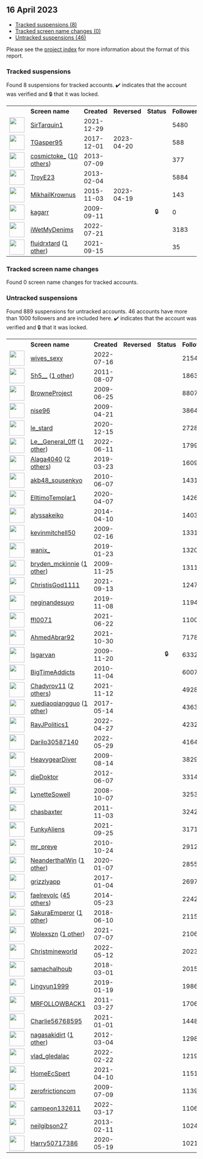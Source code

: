 ## 16 April 2023

* [Tracked suspensions (8)](#tracked-suspensions)
* [Tracked screen name changes (0)](#tracked-screen-name-changes)
* [Untracked suspensions (46)](#untracked-suspensions)

Please see the [project index](https://github.com/travisbrown/twitter-watch) for more information about the format of this report.

### Tracked suspensions

Found 8 suspensions for tracked accounts.
  ✔️ indicates that the account was verified and 🔒 that it was locked.

<table>
    <tr>
        <th></th>
        <th align="left">Screen name</th>
        <th align="left">Created</th>
        <th align="left">Reversed</th>
        <th align="left">Status</th>
        <th align="left">Followers</th>
        <th align="left">Ranking</th></tr>
    </tr>
        <tr>
            <td><a href="https://twitter.com/intent/user?user_id=1476311869266800643">
                <img src="https://pbs.twimg.com/profile_images/1595879010256539649/KYJBTnLm_normal.jpg" width="40px" height="40px" align="center"/></a>
            </td>
            <td>
                <a href="https://twitter.com/SirTarquin1">SirTarquin1</a></td>
            <td>2021-12-29</td>
            <td></td>
            <td align="center"></td>
            <td>5480</td>
            <td>1183</td>
        </tr>
        <tr>
            <td><a href="https://twitter.com/intent/user?user_id=936687173100810245">
                <img src="https://pbs.twimg.com/profile_images/1165808998089744385/ItlOs1QN_normal.jpg" width="40px" height="40px" align="center"/></a>
            </td>
            <td>
                <a href="https://twitter.com/TGasper95">TGasper95</a></td>
            <td>2017-12-01</td>
            <td>2023-04-20</td>
            <td align="center"></td>
            <td>588</td>
            <td>18940</td>
        </tr>
        <tr>
            <td><a href="https://twitter.com/intent/user?user_id=1579217568">
                <img src="https://pbs.twimg.com/profile_images/1593806204840468482/-ExdIMvo_normal.jpg" width="40px" height="40px" align="center"/></a>
            </td>
            <td>
                <a href="https://twitter.com/cosmictoke_">cosmictoke_</a>&nbsp;(<a href="https://api.memory.lol/v1/tw/id/1579217568">10 others</a>)&nbsp;</td>
            <td>2013-07-09</td>
            <td></td>
            <td align="center"></td>
            <td>377</td>
            <td>20098</td>
        </tr>
        <tr>
            <td><a href="https://twitter.com/intent/user?user_id=1146937195">
                <img src="https://pbs.twimg.com/profile_images/1481330368254984192/Io_tQsDw_normal.jpg" width="40px" height="40px" align="center"/></a>
            </td>
            <td>
                <a href="https://twitter.com/TroyE23">TroyE23</a></td>
            <td>2013-02-04</td>
            <td></td>
            <td align="center"></td>
            <td>5884</td>
            <td>35787</td>
        </tr>
        <tr>
            <td><a href="https://twitter.com/intent/user?user_id=4109426293">
                <img src="https://pbs.twimg.com/profile_images/923694561473445889/8Z30Akx1_normal.jpg" width="40px" height="40px" align="center"/></a>
            </td>
            <td>
                <a href="https://twitter.com/MikhailKrownus">MikhailKrownus</a></td>
            <td>2015-11-03</td>
            <td>2023-04-19</td>
            <td align="center"></td>
            <td>143</td>
            <td>45425</td>
        </tr>
        <tr>
            <td><a href="https://twitter.com/intent/user?user_id=73298285">
                <img src="https://abs.twimg.com/sticky/default_profile_images/default_profile_normal.png" width="40px" height="40px" align="center"/></a>
            </td>
            <td>
                <a href="https://twitter.com/kagarr">kagarr</a></td>
            <td>2009-09-11</td>
            <td></td>
            <td align="center">🔒</td>
            <td>0</td>
            <td>66539</td>
        </tr>
        <tr>
            <td><a href="https://twitter.com/intent/user?user_id=1550119371380445185">
                <img src="https://pbs.twimg.com/profile_images/1550192406208778241/AIvrPmqx_normal.jpg" width="40px" height="40px" align="center"/></a>
            </td>
            <td>
                <a href="https://twitter.com/iWetMyDenims">iWetMyDenims</a></td>
            <td>2022-07-21</td>
            <td></td>
            <td align="center"></td>
            <td>3183</td>
            <td>74580</td>
        </tr>
        <tr>
            <td><a href="https://twitter.com/intent/user?user_id=1438151070765756424">
                <img src="https://pbs.twimg.com/profile_images/1516732312888688646/xtubmdsh_normal.jpg" width="40px" height="40px" align="center"/></a>
            </td>
            <td>
                <a href="https://twitter.com/fluidrxtard">fluidrxtard</a>&nbsp;(<a href="https://api.memory.lol/v1/tw/id/1438151070765756424">1 other</a>)&nbsp;</td>
            <td>2021-09-15</td>
            <td></td>
            <td align="center"></td>
            <td>35</td>
            <td>91120</td>
        </tr></table>

### Tracked screen name changes

Found 0 screen name changes for tracked accounts.

### Untracked suspensions

Found 889 suspensions for untracked accounts.
46 accounts have more than 1000 followers and are included here.
  ✔️ indicates that the account was verified and 🔒 that it was locked.

<table>
    <tr>
        <th></th>
        <th align="left">Screen name</th>
        <th align="left">Created</th>
        <th align="left">Reversed</th>
        <th align="left">Status</th>
        <th align="left">Followers</th>
    </tr>
        <tr>
            <td><a href="https://twitter.com/intent/user?user_id=1548342383640657920">
                <img src="https://pbs.twimg.com/profile_images/1548342712767692801/OROdtKAe_normal.jpg" width="40px" height="40px" align="center"/></a>
            </td>
            <td>
                <a href="https://twitter.com/wives_sexy">wives_sexy</a></td>
            <td>2022-07-16</td>
            <td></td>
            <td align="center"></td>
            <td>215489</td>
        </tr>
        <tr>
            <td><a href="https://twitter.com/intent/user?user_id=350015214">
                <img src="https://pbs.twimg.com/profile_images/1416148494419599360/5aMwwnyw_normal.png" width="40px" height="40px" align="center"/></a>
            </td>
            <td>
                <a href="https://twitter.com/5h5__">5h5__</a>&nbsp;(<a href="https://api.memory.lol/v1/tw/id/350015214">1 other</a>)&nbsp;</td>
            <td>2011-08-07</td>
            <td></td>
            <td align="center"></td>
            <td>186376</td>
        </tr>
        <tr>
            <td><a href="https://twitter.com/intent/user?user_id=50763889">
                <img src="https://pbs.twimg.com/profile_images/1441103045631246341/K9XhE4YR_normal.jpg" width="40px" height="40px" align="center"/></a>
            </td>
            <td>
                <a href="https://twitter.com/BrowneProject">BrowneProject</a></td>
            <td>2009-06-25</td>
            <td></td>
            <td align="center"></td>
            <td>88070</td>
        </tr>
        <tr>
            <td><a href="https://twitter.com/intent/user?user_id=34087728">
                <img src="https://pbs.twimg.com/profile_images/1571673359267794944/7z3EWgh5_normal.png" width="40px" height="40px" align="center"/></a>
            </td>
            <td>
                <a href="https://twitter.com/nise96">nise96</a></td>
            <td>2009-04-21</td>
            <td></td>
            <td align="center"></td>
            <td>38640</td>
        </tr>
        <tr>
            <td><a href="https://twitter.com/intent/user?user_id=1338870871725752320">
                <img src="https://abs.twimg.com/sticky/default_profile_images/default_profile_normal.png" width="40px" height="40px" align="center"/></a>
            </td>
            <td>
                <a href="https://twitter.com/le_stard">le_stard</a></td>
            <td>2020-12-15</td>
            <td></td>
            <td align="center"></td>
            <td>27280</td>
        </tr>
        <tr>
            <td><a href="https://twitter.com/intent/user?user_id=1535724725145583619">
                <img src="https://pbs.twimg.com/profile_images/1562491373546258432/tOL9a4_W_normal.jpg" width="40px" height="40px" align="center"/></a>
            </td>
            <td>
                <a href="https://twitter.com/Le__General_0ff">Le__General_0ff</a>&nbsp;(<a href="https://api.memory.lol/v1/tw/id/1535724725145583619">1 other</a>)&nbsp;</td>
            <td>2022-06-11</td>
            <td></td>
            <td align="center"></td>
            <td>17997</td>
        </tr>
        <tr>
            <td><a href="https://twitter.com/intent/user?user_id=1109393348601790464">
                <img src="https://pbs.twimg.com/profile_images/1536756971071733767/BsSBUr1P_normal.jpg" width="40px" height="40px" align="center"/></a>
            </td>
            <td>
                <a href="https://twitter.com/Alaga4040">Alaga4040</a>&nbsp;(<a href="https://api.memory.lol/v1/tw/id/1109393348601790464">2 others</a>)&nbsp;</td>
            <td>2019-03-23</td>
            <td></td>
            <td align="center"></td>
            <td>16096</td>
        </tr>
        <tr>
            <td><a href="https://twitter.com/intent/user?user_id=152999988">
                <img src="https://pbs.twimg.com/profile_images/567389743520817152/-MQtWYbE_normal.jpeg" width="40px" height="40px" align="center"/></a>
            </td>
            <td>
                <a href="https://twitter.com/akb48_sousenkyo">akb48_sousenkyo</a></td>
            <td>2010-06-07</td>
            <td></td>
            <td align="center"></td>
            <td>14317</td>
        </tr>
        <tr>
            <td><a href="https://twitter.com/intent/user?user_id=1247557742438514690">
                <img src="https://pbs.twimg.com/profile_images/1465348485809590278/VOlFliDA_normal.jpg" width="40px" height="40px" align="center"/></a>
            </td>
            <td>
                <a href="https://twitter.com/ElltimoTemplar1">ElltimoTemplar1</a></td>
            <td>2020-04-07</td>
            <td></td>
            <td align="center"></td>
            <td>14266</td>
        </tr>
        <tr>
            <td><a href="https://twitter.com/intent/user?user_id=2437472689">
                <img src="https://pbs.twimg.com/profile_images/1576279866793775104/I_VC2qyR_normal.jpg" width="40px" height="40px" align="center"/></a>
            </td>
            <td>
                <a href="https://twitter.com/alyssakeiko">alyssakeiko</a></td>
            <td>2014-04-10</td>
            <td></td>
            <td align="center"></td>
            <td>14036</td>
        </tr>
        <tr>
            <td><a href="https://twitter.com/intent/user?user_id=20990974">
                <img src="https://pbs.twimg.com/profile_images/1314525712/img123_normal.jpg" width="40px" height="40px" align="center"/></a>
            </td>
            <td>
                <a href="https://twitter.com/kevinmitchell50">kevinmitchell50</a></td>
            <td>2009-02-16</td>
            <td></td>
            <td align="center"></td>
            <td>13313</td>
        </tr>
        <tr>
            <td><a href="https://twitter.com/intent/user?user_id=1087936265901826050">
                <img src="https://pbs.twimg.com/profile_images/1587127031493709824/S5wJknY6_normal.jpg" width="40px" height="40px" align="center"/></a>
            </td>
            <td>
                <a href="https://twitter.com/wanix_">wanix_</a></td>
            <td>2019-01-23</td>
            <td></td>
            <td align="center"></td>
            <td>13202</td>
        </tr>
        <tr>
            <td><a href="https://twitter.com/intent/user?user_id=92497298">
                <img src="https://pbs.twimg.com/profile_images/825796419235770370/AqRGArQt_normal.jpg" width="40px" height="40px" align="center"/></a>
            </td>
            <td>
                <a href="https://twitter.com/bryden_mckinnie">bryden_mckinnie</a>&nbsp;(<a href="https://api.memory.lol/v1/tw/id/92497298">1 other</a>)&nbsp;</td>
            <td>2009-11-25</td>
            <td></td>
            <td align="center"></td>
            <td>13113</td>
        </tr>
        <tr>
            <td><a href="https://twitter.com/intent/user?user_id=1437548647076433922">
                <img src="https://pbs.twimg.com/profile_images/1437554610093187079/Xy54V3Fn_normal.jpg" width="40px" height="40px" align="center"/></a>
            </td>
            <td>
                <a href="https://twitter.com/ChristisGod1111">ChristisGod1111</a></td>
            <td>2021-09-13</td>
            <td></td>
            <td align="center"></td>
            <td>12472</td>
        </tr>
        <tr>
            <td><a href="https://twitter.com/intent/user?user_id=1192731362203033601">
                <img src="https://pbs.twimg.com/profile_images/1597352417045061632/PUx-NTBC_normal.jpg" width="40px" height="40px" align="center"/></a>
            </td>
            <td>
                <a href="https://twitter.com/neginandesuyo">neginandesuyo</a></td>
            <td>2019-11-08</td>
            <td></td>
            <td align="center"></td>
            <td>11941</td>
        </tr>
        <tr>
            <td><a href="https://twitter.com/intent/user?user_id=1407209161440464899">
                <img src="https://pbs.twimg.com/profile_images/1407209360971812864/dN-LPSUz_normal.jpg" width="40px" height="40px" align="center"/></a>
            </td>
            <td>
                <a href="https://twitter.com/ffl0071">ffl0071</a></td>
            <td>2021-06-22</td>
            <td></td>
            <td align="center"></td>
            <td>11006</td>
        </tr>
        <tr>
            <td><a href="https://twitter.com/intent/user?user_id=1454243190450630657">
                <img src="https://pbs.twimg.com/profile_images/1593429639539687424/KY3icera_normal.jpg" width="40px" height="40px" align="center"/></a>
            </td>
            <td>
                <a href="https://twitter.com/AhmedAbrar92">AhmedAbrar92</a></td>
            <td>2021-10-30</td>
            <td></td>
            <td align="center"></td>
            <td>7178</td>
        </tr>
        <tr>
            <td><a href="https://twitter.com/intent/user?user_id=91371148">
                <img src="https://pbs.twimg.com/profile_images/1594322960214622211/DmNknb-__normal.jpg" width="40px" height="40px" align="center"/></a>
            </td>
            <td>
                <a href="https://twitter.com/Isgarvan">Isgarvan</a></td>
            <td>2009-11-20</td>
            <td></td>
            <td align="center">🔒</td>
            <td>6332</td>
        </tr>
        <tr>
            <td><a href="https://twitter.com/intent/user?user_id=212035820">
                <img src="https://pbs.twimg.com/profile_images/2846885410/b0152ad7f76826e16562f0c15a4e59ef_normal.jpeg" width="40px" height="40px" align="center"/></a>
            </td>
            <td>
                <a href="https://twitter.com/BigTimeAddicts">BigTimeAddicts</a></td>
            <td>2010-11-04</td>
            <td></td>
            <td align="center"></td>
            <td>6007</td>
        </tr>
        <tr>
            <td><a href="https://twitter.com/intent/user?user_id=1459205741907165191">
                <img src="https://pbs.twimg.com/profile_images/1598682802328928256/isekNAZo_normal.jpg" width="40px" height="40px" align="center"/></a>
            </td>
            <td>
                <a href="https://twitter.com/Chadyrov11">Chadyrov11</a>&nbsp;(<a href="https://api.memory.lol/v1/tw/id/1459205741907165191">2 others</a>)&nbsp;</td>
            <td>2021-11-12</td>
            <td></td>
            <td align="center"></td>
            <td>4928</td>
        </tr>
        <tr>
            <td><a href="https://twitter.com/intent/user?user_id=863648286611255297">
                <img src="https://pbs.twimg.com/profile_images/1493959641524760577/fE8pqxcY_normal.jpg" width="40px" height="40px" align="center"/></a>
            </td>
            <td>
                <a href="https://twitter.com/xuediaoqiangguo">xuediaoqiangguo</a>&nbsp;(<a href="https://api.memory.lol/v1/tw/id/863648286611255297">1 other</a>)&nbsp;</td>
            <td>2017-05-14</td>
            <td></td>
            <td align="center"></td>
            <td>4363</td>
        </tr>
        <tr>
            <td><a href="https://twitter.com/intent/user?user_id=1519441950335774722">
                <img src="https://pbs.twimg.com/profile_images/1519442079071543296/B5oRYJnh_normal.jpg" width="40px" height="40px" align="center"/></a>
            </td>
            <td>
                <a href="https://twitter.com/RayJPolitics1">RayJPolitics1</a></td>
            <td>2022-04-27</td>
            <td></td>
            <td align="center"></td>
            <td>4232</td>
        </tr>
        <tr>
            <td><a href="https://twitter.com/intent/user?user_id=1530817201338466305">
                <img src="https://pbs.twimg.com/profile_images/1530819665571758081/pe9tfsHh_normal.jpg" width="40px" height="40px" align="center"/></a>
            </td>
            <td>
                <a href="https://twitter.com/Darilo30587140">Darilo30587140</a></td>
            <td>2022-05-29</td>
            <td></td>
            <td align="center"></td>
            <td>4164</td>
        </tr>
        <tr>
            <td><a href="https://twitter.com/intent/user?user_id=65726219">
                <img src="https://pbs.twimg.com/profile_images/362848346/MkVuw40_normal.jpg" width="40px" height="40px" align="center"/></a>
            </td>
            <td>
                <a href="https://twitter.com/HeavygearDiver">HeavygearDiver</a></td>
            <td>2009-08-14</td>
            <td></td>
            <td align="center"></td>
            <td>3829</td>
        </tr>
        <tr>
            <td><a href="https://twitter.com/intent/user?user_id=602370948">
                <img src="https://pbs.twimg.com/profile_images/1349511605856428033/Q6L5iitH_normal.jpg" width="40px" height="40px" align="center"/></a>
            </td>
            <td>
                <a href="https://twitter.com/dieDoktor">dieDoktor</a></td>
            <td>2012-06-07</td>
            <td></td>
            <td align="center"></td>
            <td>3314</td>
        </tr>
        <tr>
            <td><a href="https://twitter.com/intent/user?user_id=16623977">
                <img src="https://pbs.twimg.com/profile_images/484707810538573824/itaSF6nC_normal.jpeg" width="40px" height="40px" align="center"/></a>
            </td>
            <td>
                <a href="https://twitter.com/LynetteSowell">LynetteSowell</a></td>
            <td>2008-10-07</td>
            <td></td>
            <td align="center"></td>
            <td>3253</td>
        </tr>
        <tr>
            <td><a href="https://twitter.com/intent/user?user_id=404439685">
                <img src="https://pbs.twimg.com/profile_images/1426481349830000641/oEgSGQp0_normal.jpg" width="40px" height="40px" align="center"/></a>
            </td>
            <td>
                <a href="https://twitter.com/chasbaxter">chasbaxter</a></td>
            <td>2011-11-03</td>
            <td></td>
            <td align="center"></td>
            <td>3242</td>
        </tr>
        <tr>
            <td><a href="https://twitter.com/intent/user?user_id=1441612604825227270">
                <img src="https://pbs.twimg.com/profile_images/1520328654575878144/xtFeiYyp_normal.jpg" width="40px" height="40px" align="center"/></a>
            </td>
            <td>
                <a href="https://twitter.com/FunkyAliens">FunkyAliens</a></td>
            <td>2021-09-25</td>
            <td></td>
            <td align="center"></td>
            <td>3171</td>
        </tr>
        <tr>
            <td><a href="https://twitter.com/intent/user?user_id=206988031">
                <img src="https://pbs.twimg.com/profile_images/1541634006999076865/JN720GSm_normal.jpg" width="40px" height="40px" align="center"/></a>
            </td>
            <td>
                <a href="https://twitter.com/mr_preye">mr_preye</a></td>
            <td>2010-10-24</td>
            <td></td>
            <td align="center"></td>
            <td>2912</td>
        </tr>
        <tr>
            <td><a href="https://twitter.com/intent/user?user_id=1214446739333296129">
                <img src="https://pbs.twimg.com/profile_images/1351968996153815046/j8seMKSi_normal.jpg" width="40px" height="40px" align="center"/></a>
            </td>
            <td>
                <a href="https://twitter.com/NeanderthalWin">NeanderthalWin</a>&nbsp;(<a href="https://api.memory.lol/v1/tw/id/1214446739333296129">1 other</a>)&nbsp;</td>
            <td>2020-01-07</td>
            <td></td>
            <td align="center"></td>
            <td>2855</td>
        </tr>
        <tr>
            <td><a href="https://twitter.com/intent/user?user_id=816438437632843776">
                <img src="https://pbs.twimg.com/profile_images/818974859866685440/DdG1oGHh_normal.jpg" width="40px" height="40px" align="center"/></a>
            </td>
            <td>
                <a href="https://twitter.com/grizzlyapp">grizzlyapp</a></td>
            <td>2017-01-04</td>
            <td></td>
            <td align="center"></td>
            <td>2697</td>
        </tr>
        <tr>
            <td><a href="https://twitter.com/intent/user?user_id=2517407156">
                <img src="https://pbs.twimg.com/profile_images/1585228241912344581/tjfNX6hZ_normal.jpg" width="40px" height="40px" align="center"/></a>
            </td>
            <td>
                <a href="https://twitter.com/faelrevolc">faelrevolc</a>&nbsp;(<a href="https://api.memory.lol/v1/tw/id/2517407156">45 others</a>)&nbsp;</td>
            <td>2014-05-23</td>
            <td></td>
            <td align="center"></td>
            <td>2242</td>
        </tr>
        <tr>
            <td><a href="https://twitter.com/intent/user?user_id=1005845239154774016">
                <img src="https://pbs.twimg.com/profile_images/1587647773721206786/c_DA4EYY_normal.jpg" width="40px" height="40px" align="center"/></a>
            </td>
            <td>
                <a href="https://twitter.com/SakuraEmperor">SakuraEmperor</a>&nbsp;(<a href="https://api.memory.lol/v1/tw/id/1005845239154774016">1 other</a>)&nbsp;</td>
            <td>2018-06-10</td>
            <td></td>
            <td align="center"></td>
            <td>2115</td>
        </tr>
        <tr>
            <td><a href="https://twitter.com/intent/user?user_id=1412738896933363714">
                <img src="https://pbs.twimg.com/profile_images/1596879071635537921/hagPMy7y_normal.jpg" width="40px" height="40px" align="center"/></a>
            </td>
            <td>
                <a href="https://twitter.com/Wolexszn">Wolexszn</a>&nbsp;(<a href="https://api.memory.lol/v1/tw/id/1412738896933363714">1 other</a>)&nbsp;</td>
            <td>2021-07-07</td>
            <td></td>
            <td align="center"></td>
            <td>2106</td>
        </tr>
        <tr>
            <td><a href="https://twitter.com/intent/user?user_id=1524796120391614465">
                <img src="https://pbs.twimg.com/profile_images/1596206362274439173/tPbZH3SK_normal.jpg" width="40px" height="40px" align="center"/></a>
            </td>
            <td>
                <a href="https://twitter.com/Christmineworld">Christmineworld</a></td>
            <td>2022-05-12</td>
            <td></td>
            <td align="center"></td>
            <td>2023</td>
        </tr>
        <tr>
            <td><a href="https://twitter.com/intent/user?user_id=969200659923955717">
                <img src="https://pbs.twimg.com/profile_images/1478712825765933058/B5ghr4VO_normal.jpg" width="40px" height="40px" align="center"/></a>
            </td>
            <td>
                <a href="https://twitter.com/samachalhoub">samachalhoub</a></td>
            <td>2018-03-01</td>
            <td></td>
            <td align="center"></td>
            <td>2015</td>
        </tr>
        <tr>
            <td><a href="https://twitter.com/intent/user?user_id=1086533086618107904">
                <img src="https://pbs.twimg.com/profile_images/1404283605598146565/jpdBDC1n_normal.jpg" width="40px" height="40px" align="center"/></a>
            </td>
            <td>
                <a href="https://twitter.com/Lingyun1999">Lingyun1999</a></td>
            <td>2019-01-19</td>
            <td></td>
            <td align="center"></td>
            <td>1986</td>
        </tr>
        <tr>
            <td><a href="https://twitter.com/intent/user?user_id=273111385">
                <img src="https://pbs.twimg.com/profile_images/2790324062/e83a9a069b235e64f939952474c237d8_normal.png" width="40px" height="40px" align="center"/></a>
            </td>
            <td>
                <a href="https://twitter.com/MRFOLLOWBACK1">MRFOLLOWBACK1</a></td>
            <td>2011-03-27</td>
            <td></td>
            <td align="center"></td>
            <td>1706</td>
        </tr>
        <tr>
            <td><a href="https://twitter.com/intent/user?user_id=1344860490619621378">
                <img src="https://pbs.twimg.com/profile_images/1470079401190637575/TCCU6kiW_normal.jpg" width="40px" height="40px" align="center"/></a>
            </td>
            <td>
                <a href="https://twitter.com/Charlie56768595">Charlie56768595</a></td>
            <td>2021-01-01</td>
            <td></td>
            <td align="center"></td>
            <td>1448</td>
        </tr>
        <tr>
            <td><a href="https://twitter.com/intent/user?user_id=513766452">
                <img src="https://pbs.twimg.com/profile_images/1046985391352553472/g-IwAo2A_normal.jpg" width="40px" height="40px" align="center"/></a>
            </td>
            <td>
                <a href="https://twitter.com/nagasakidirt">nagasakidirt</a>&nbsp;(<a href="https://api.memory.lol/v1/tw/id/513766452">1 other</a>)&nbsp;</td>
            <td>2012-03-04</td>
            <td></td>
            <td align="center"></td>
            <td>1298</td>
        </tr>
        <tr>
            <td><a href="https://twitter.com/intent/user?user_id=1496215381215690754">
                <img src="https://pbs.twimg.com/profile_images/1538445575439499264/TmGF5O6E_normal.jpg" width="40px" height="40px" align="center"/></a>
            </td>
            <td>
                <a href="https://twitter.com/vlad_gledalac">vlad_gledalac</a></td>
            <td>2022-02-22</td>
            <td></td>
            <td align="center"></td>
            <td>1219</td>
        </tr>
        <tr>
            <td><a href="https://twitter.com/intent/user?user_id=1380952752302399492">
                <img src="https://pbs.twimg.com/profile_images/1381030106391474177/C2AvJ5J-_normal.png" width="40px" height="40px" align="center"/></a>
            </td>
            <td>
                <a href="https://twitter.com/HomeEcSpert">HomeEcSpert</a></td>
            <td>2021-04-10</td>
            <td></td>
            <td align="center"></td>
            <td>1151</td>
        </tr>
        <tr>
            <td><a href="https://twitter.com/intent/user?user_id=55153858">
                <img src="https://pbs.twimg.com/profile_images/305112581/howie_normal.jpg" width="40px" height="40px" align="center"/></a>
            </td>
            <td>
                <a href="https://twitter.com/zerofrictioncom">zerofrictioncom</a></td>
            <td>2009-07-09</td>
            <td></td>
            <td align="center"></td>
            <td>1139</td>
        </tr>
        <tr>
            <td><a href="https://twitter.com/intent/user?user_id=1504598932168531972">
                <img src="https://pbs.twimg.com/profile_images/1548735606456569856/aPNH11vE_normal.jpg" width="40px" height="40px" align="center"/></a>
            </td>
            <td>
                <a href="https://twitter.com/campeon132611">campeon132611</a></td>
            <td>2022-03-17</td>
            <td></td>
            <td align="center"></td>
            <td>1106</td>
        </tr>
        <tr>
            <td><a href="https://twitter.com/intent/user?user_id=1169976930">
                <img src="https://pbs.twimg.com/profile_images/1312686569103544321/AQK-KpiY_normal.jpg" width="40px" height="40px" align="center"/></a>
            </td>
            <td>
                <a href="https://twitter.com/neilgibson27">neilgibson27</a></td>
            <td>2013-02-11</td>
            <td></td>
            <td align="center"></td>
            <td>1024</td>
        </tr>
        <tr>
            <td><a href="https://twitter.com/intent/user?user_id=1262863280961437697">
                <img src="https://pbs.twimg.com/profile_images/1263173305311342598/U6-ugdJV_normal.jpg" width="40px" height="40px" align="center"/></a>
            </td>
            <td>
                <a href="https://twitter.com/Harry50717386">Harry50717386</a></td>
            <td>2020-05-19</td>
            <td></td>
            <td align="center"></td>
            <td>1021</td>
        </tr></table>
